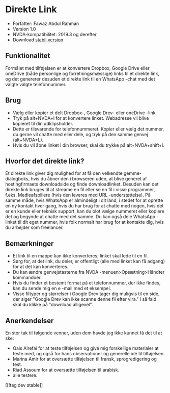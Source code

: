 # Direkte Link #

* Forfatter: Fawaz Abdul Rahman
* Version 1.0
* NVDA-kompatibilitet: 2019.3 og derefter
* Download [stabil version][1]

## Funktionalitet
Formålet med tilføjelsen er at konvertere Dropbox, Google Drive eller
oneDrive (både personlige og forretningsmæssige) links til et direkte link,
og det genererer desuden et direkte link til en WhatsApp -chat med det
valgte valgte telefonnummer.

## Brug
* Vælg eller kopier et delt Dropbox-, Google Drev- eller oneDrive -link
* Tryk på alt+NVDA+l for at konvertere linket. Webadresse vil blive kopieret
  til din udklipsholder.
* Dette er tilsvarende for telefonnummeret. Kopier eller vælg det nummer, du
  gerne vil chatte med eller dele, og tryk på den samme genvej (alt+NVDA+L).
* Hvis du vil åbne linket i din browser, skal du trykke på alt+NVDA+shift+l.

## Hvorfor det direkte link?
Et direkte link giver dig mulighed for at få den velkendte gemme-dialogboks,
hvis du åbner den i browseren uden, at blive generet af hostingfirmaets
downloadside og finde downloadlinket. Desuden kan det direkte link bruges
til at streame en fil eller se en fil i visse programmer,
f.eks. Medieafspillere (hvis den leveres med URL -understøttelse). På samme
måde, hvis WhatsApp er almindeligt i dit land, i stedet for at oprette en ny
kontakt hver gang, hvis du har brug for at chatte med nogen, hvis det er en
kunde eller teknisk support, kan du blot vælge nummeret eller kopiere det og
begynde at chatte med det samme. Du kan også dele WhatsApp -linket til dit
eget nummer, hvis folk normalt har brug for at kontakte dig, hvis du
arbejder som freelancer.

## Bemærkninger
* Et link til en mappe kan ikke konverteres; linket skal lede til en fil.
* Sørg for, at det link, du deler, er offentligt (alle med linket kan få
  adgang) for at det kan konverteres.
* Du kan ændre genvejstasterne fra NVDA -menuen>Opsætning>Håndter
  kommandoer.
* Hvis du finder et bestemt format på et telefonnummer, der ikke findes, kan
  du sende mig en e -mail med et eksempel.
* Visse filtyper og størrelser i Google Drev tager dig muligvis til en side,
  der siger "Google Drev kan ikke scanne denne fil efter vira." i så fald
  skal du klikke på "download alligevel".

## Anerkendelser
En stor tak til følgende venner, uden dem havde jeg ikke kunnet få det til
at ske:

* Qais Alrefai for at teste tilføjelsen og give mig forskellige materialer
  at teste med, og også for hans observationer og generelle idé til
  tilføjelsen.
* Marina Amir for at oversætte tilføjelsen til fransk, sprogredigering og
  test.
* Riad Assoum for at oversætte tilføjelsen til arabisk.
* alle testere.

[[!tag dev stable]]

[1]: https://www.nvaccess.org/addonStore/legacy?file=directlink
